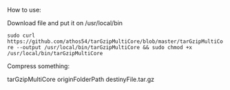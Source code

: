 How to use:

Download file and put it on /usr/local/bin

`sudo curl https://github.com/athos54/tarGzipMultiCore/blob/master/tarGzipMultiCore --output /usr/local/bin/tarGzipMultiCore && sudo chmod +x /usr/local/bin/tarGzipMultiCore`

Compress something:

tarGzipMultiCore originFolderPath destinyFile.tar.gz